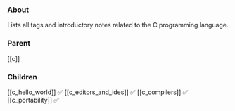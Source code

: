 ### About
Lists all tags and introductory notes related to the C programming language.

### Parent
[[c]]

### Children
[[c_hello_world]] ✅
[[c_editors_and_ides]] ✅
[[c_compilers]] ✅
[[c_portability]] ✅
